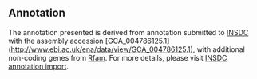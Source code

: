 
Annotation
----------

The annotation presented is derived from annotation submitted to
[INSDC](http://www.insdc.org) with the assembly accession [GCA\_004786125.1]
(http://www.ebi.ac.uk/ena/data/view/GCA_004786125.1),
with additional non-coding genes from
[Rfam](http://rfam.xfam.org/). For more details, please visit [INSDC
annotation import](http://ensemblgenomes.org/info/data/insdc_annotation).
